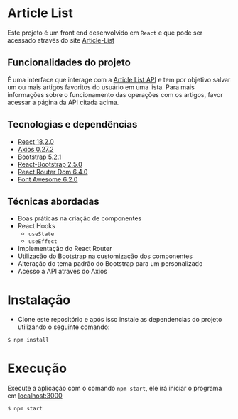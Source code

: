 # Article List

Este projeto é um front end desenvolvido em `React` e que pode ser acessado através do site [Article-List](https://article-list1.herokuapp.com)

## Funcionalidades do projeto

É uma interface que interage com a [Article List API](https://github.com/pauloinca/article-list-api) e tem por objetivo salvar um ou mais artigos favoritos do usuário em uma lista. Para mais informações sobre o funcionamento das operações com os artigos, favor acessar a página da API citada acima.

## Tecnologias e dependências

-   [React 18.2.0](https://pt-br.reactjs.org)
-   [Axios 0.27.2](https://axios-http.com)
-   [Bootstrap 5.2.1](https://getbootstrap.com)
-   [React-Bootstrap 2.5.0](https://react-bootstrap.github.io)
-   [React Router Dom 6.4.0](https://reactrouter.com/en/main)
-   [Font Awesome 6.2.0](https://fontawesome.com)

## Técnicas abordadas

-   Boas práticas na criação de componentes
-   React Hooks
    -   `useState`
    -   `useEffect`
-   Implementação do React Router
-   Utilização do Bootstrap na customização dos componentes
-   Alteração do tema padrão do Bootstrap para um personalizado
-   Acesso a API através do Axios

###

# Instalação

-   Clone este repositório e após isso instale as dependencias do projeto utilizando o seguinte comando:

```sh
$ npm install
```

# Execução

Execute a aplicação com o comando `npm start`, ele irá iniciar o programa em [localhost:3000](http://localhost:3000)

```sh
$ npm start
```

<!-- Por padrão, ele está acessando a URL do deploy da [Article List API](https://article-list-api.herokuapp.com), mas caso a API esteja executando localmente, basta substituir  -->
